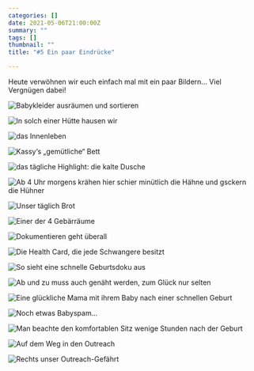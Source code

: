 ```yaml
---
categories: []
date: 2021-05-06T21:00:00Z
summary: ""
tags: []
thumbnail: ""
title: "#5 Ein paar Eindrücke"

---
```

Heute verwöhnen wir euch einfach mal mit ein paar Bildern... Viel Vergnügen dabei!

![](https://yoma-hebammen.ch/upload/2021/05/df813005-e9ce-452e-99cd-dc70724de2a9.jpeg "Babykleider ausräumen und sortieren")

![](https://yoma-hebammen.ch/upload/2021/05/16fab3a5-66bc-42b5-af93-a3bb65bbcd2d.jpeg "In solch einer Hütte hausen wir")

![](https://yoma-hebammen.ch/upload/2021/05/68a49384-1048-443f-9eab-c25ea5d0c6a0.jpeg "das Innenleben")

![](https://yoma-hebammen.ch/upload/2021/05/25a0f27f-2795-4e63-afe1-467c47edf0ae.jpeg "Kassy‘s „gemütliche“ Bett")

![](https://yoma-hebammen.ch/upload/2021/05/69219ee7-4143-4fd9-bcb3-e5c8d20eb9af.jpeg "das tägliche Highlight: die kalte Dusche")

![Ab 4 Uhr morgens krähen hier schier minütlich die Hähne und gsckern die Hühner](https://yoma-hebammen.ch/upload/2021/05/74c21071-96cc-4f4e-84ce-f474fe7db56f.jpeg "Ist ja klar, dass die Hühner genau auf unserer Hütte nächtigen")

![](https://yoma-hebammen.ch/upload/2021/05/f2618378-1f84-4d6d-b6b0-15b74bfad759.jpeg "Unser täglich Brot")

![](https://yoma-hebammen.ch/upload/2021/05/8b8d0522-c8b2-43ed-8635-fafae7a38524.jpeg "Einer der 4 Gebärräume")

![](https://yoma-hebammen.ch/upload/2021/05/a64e88eb-990b-46cb-ba64-5430c47a5847.jpeg "Dokumentieren geht überall")

![](https://yoma-hebammen.ch/upload/2021/05/ddeb65f6-0abb-4270-897c-b5f34597af7b.jpeg "Die Health Card, die jede Schwangere besitzt")

![](https://yoma-hebammen.ch/upload/2021/05/47027986-afe5-4d67-a80c-404090248bcb.jpeg "So sieht eine schnelle Geburtsdoku aus")

![](https://yoma-hebammen.ch/upload/2021/05/f71856dd-d804-4bfe-bf5b-0865293429e5.jpeg "Ab und zu muss auch genäht werden, zum Glück nur selten")

![](https://yoma-hebammen.ch/upload/2021/05/e182e089-4fae-4ef3-a34d-c7832268582e.jpeg "Eine glückliche Mama mit ihrem Baby nach einer schnellen Geburt")

![](https://yoma-hebammen.ch/upload/2021/05/d56ae6e6-2f82-420d-b3dc-02b1dce27a49.jpeg "Noch etwas Babyspam...")

![Man beachte den komfortablen Sitz wenige Stunden nach der Geburt](https://yoma-hebammen.ch/upload/2021/05/c2cf8eb8-175b-4ce3-b32d-ef917a936f84.jpeg "Ab nach Hause mit Kind und Sack und Pack")

![](https://yoma-hebammen.ch/upload/2021/05/6fa81510-1d9f-467b-b6ae-45bef4d5b40e.jpeg "Auf dem Weg in den Outreach")

![Rechts unser Outreach-Gefährt](https://yoma-hebammen.ch/upload/2021/05/7ac8e31a-8660-4a4b-a2c9-cf15d425a0f4.jpeg "Schwanderschaftskontrollen können überall stattfinden")